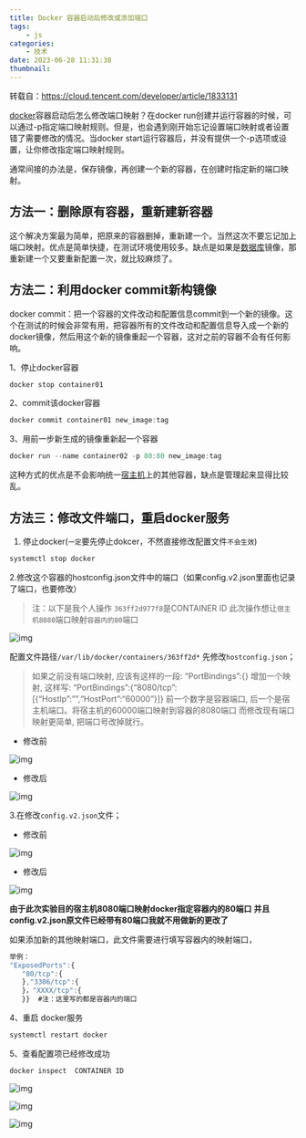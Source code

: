 ```yaml
---
title: Docker 容器启动后修改或添加端口
tags:
    - js
categories:
    - 技术
date: 2023-06-28 11:31:38
thumbnail:
---
```


转载自：https://cloud.tencent.com/developer/article/1833131

[docker](https://cloud.tencent.com/product/tke?from=10680)容器启动后怎么修改端口映射？在docker run创建并运行容器的时候，可以通过-p指定端口映射规则。但是，也会遇到刚开始忘记设置端口映射或者设置错了需要修改的情况。当docker start运行容器后，并没有提供一个-p选项或设置，让你修改指定端口映射规则。

通常间接的办法是，保存镜像，再创建一个新的容器，在创建时指定新的端口映射。

## 方法一：删除原有容器，重新建新容器

这个解决方案最为简单，把原来的容器删掉，重新建一个。当然这次不要忘记加上端口映射。优点是简单快捷，在测试环境使用较多。缺点是如果是[数据库](https://cloud.tencent.com/solution/database?from=10680)镜像，那重新建一个又要重新配置一次，就比较麻烦了。

## 方法二：利用docker commit新构镜像

docker commit：把一个容器的文件改动和配置信息commit到一个新的镜像。这个在测试的时候会非常有用，把容器所有的文件改动和配置信息导入成一个新的docker镜像，然后用这个新的镜像重起一个容器，这对之前的容器不会有任何影响。

1、停止docker容器

```javascript
docker stop container01
```

2、commit该docker容器

```javascript
docker commit container01 new_image:tag
```

3、用前一步新生成的镜像重新起一个容器

```javascript
docker run --name container02 -p 80:80 new_image:tag
```

这种方式的优点是不会影响统一[宿主机](https://cloud.tencent.com/product/cdh?from=10680)上的其他容器，缺点是管理起来显得比较乱。

## 方法三：修改文件端口，重启docker服务

1. 停止docker(`一定`要先停止dokcer，不然直接修改配置文件`不会生效`)

```javascript
systemctl stop docker
```

2.修改这个容器的hostconfig.json文件中的端口（如果config.v2.json里面也记录了端口，也要修改）

>  注：以下是我个人操作 `363ff2d977f8`是CONTAINER ID 此次操作想让`宿主机8080`端口映射`容器内的80`端口 

![img](https://file.pandacode.cn/blog/202204241647014.png)

 配置文件路径`/var/lib/docker/containers/363ff2d*` 先修改`hostconfig.json`；

>  如果之前没有端口映射, 应该有这样的一段: “PortBindings”:{} 增加一个映射, 这样写: “PortBindings”:{“8080/tcp”:[{“HostIp”:””,“HostPort”:“60000”}]} 前一个数字是容器端口, 后一个是宿主机端口。将宿主机的60000端口映射到容器的8080端口 而修改现有端口映射更简单, 把端口号改掉就行。 

- 修改前 

![img](https://file.pandacode.cn/blog/202204241647837.png)

- 修改后

![img](https://file.pandacode.cn/blog/202204241647629.png)

 3.在修改`config.v2.json`文件；

- 修改前 

![img](https://file.pandacode.cn/blog/202204241648192.png)

- 修改后 

![img](https://file.pandacode.cn/blog/202204241648205.png)

 **由于此次实验目的宿主机8080端口映射docker指定容器内的80端口** **并且config.v2.json原文件已经带有80端口我就不用做新的更改了**

如果添加新的其他映射端口，此文件需要进行填写容器内的映射端口，

```javascript
举例：
"ExposedPorts":{
   "80/tcp":{
   },"3306/tcp":{
   }，"XXXX/tcp":{
   }}  #注：这里写的都是容器内的端口
```

4、重启 docker服务

```javascript
systemctl restart docker
```

5、查看配置项已经修改成功

```javascript
docker inspect  CONTAINER ID
```

![img](https://file.pandacode.cn/blog/202204241648545.png)

![img](https://file.pandacode.cn/blog/202204241648989.png)

![img](https://file.pandacode.cn/blog/202204241648543.png)